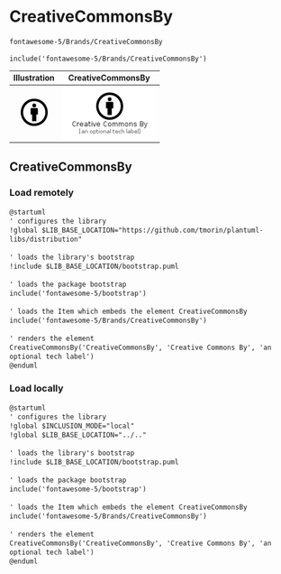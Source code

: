 # CreativeCommonsBy


```text
fontawesome-5/Brands/CreativeCommonsBy
```

```text
include('fontawesome-5/Brands/CreativeCommonsBy')
```



| Illustration | CreativeCommonsBy |
| :---: | :---: |
| ![illustration for Illustration](../../fontawesome-5/Brands/CreativeCommonsBy.png) | ![illustration for CreativeCommonsBy](../../fontawesome-5/Brands/CreativeCommonsBy.Local.png) |




## CreativeCommonsBy

### Load remotely
```plantuml
@startuml
' configures the library
!global $LIB_BASE_LOCATION="https://github.com/tmorin/plantuml-libs/distribution"

' loads the library's bootstrap
!include $LIB_BASE_LOCATION/bootstrap.puml

' loads the package bootstrap
include('fontawesome-5/bootstrap')

' loads the Item which embeds the element CreativeCommonsBy
include('fontawesome-5/Brands/CreativeCommonsBy')

' renders the element
CreativeCommonsBy('CreativeCommonsBy', 'Creative Commons By', 'an optional tech label')
@enduml
```

### Load locally
```plantuml
@startuml
' configures the library
!global $INCLUSION_MODE="local"
!global $LIB_BASE_LOCATION="../.."

' loads the library's bootstrap
!include $LIB_BASE_LOCATION/bootstrap.puml

' loads the package bootstrap
include('fontawesome-5/bootstrap')

' loads the Item which embeds the element CreativeCommonsBy
include('fontawesome-5/Brands/CreativeCommonsBy')

' renders the element
CreativeCommonsBy('CreativeCommonsBy', 'Creative Commons By', 'an optional tech label')
@enduml
```

